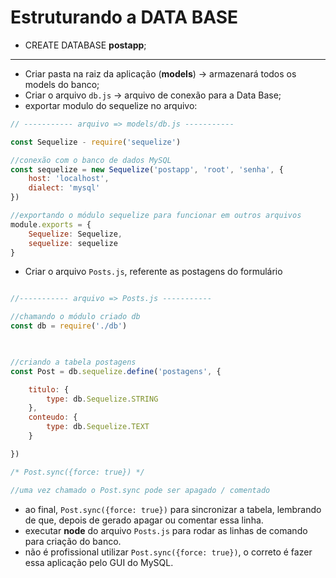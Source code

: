 # Estruturando a DATA BASE 
- CREATE DATABASE **postapp**;
---
- Criar pasta na raiz da aplicação (**models**) -> armazenará todos os models do banco;
- Criar o arquivo ``db.js`` -> arquivo de conexão para a Data Base;
- exportar modulo do sequelize no arquivo:

```js
// ----------- arquivo => models/db.js -----------

const Sequelize - require('sequelize')

//conexão com o banco de dados MySQL
const sequelize = new Sequelize('postapp', 'root', 'senha', {
	host: 'localhost',
	dialect: 'mysql'
})

//exportando o módulo sequelize para funcionar em outros arquivos
module.exports = {
	Sequelize: Sequelize,
	sequelize: sequelize
}
```

- Criar o arquivo ``Posts.js``, referente as postagens do formulário

```js

//----------- arquivo => Posts.js -----------

//chamando o módulo criado db
const db = require('./db')

  

//criando a tabela postagens
const Post = db.sequelize.define('postagens', {

    titulo: {
        type: db.Sequelize.STRING
    },
    conteudo: {
        type: db.Sequelize.TEXT
    }

})

/* Post.sync({force: true}) */

//uma vez chamado o Post.sync pode ser apagado / comentado

```

- ao final, ``Post.sync({force: true})`` para sincronizar a tabela, lembrando de que, depois de gerado apagar ou comentar essa linha.
- executar **node** do arquivo ``Posts.js`` para rodar as linhas de comando para criação do banco.
- não é profissional utilizar ``Post.sync({force: true})``, o correto é fazer essa aplicação pelo GUI do MySQL.